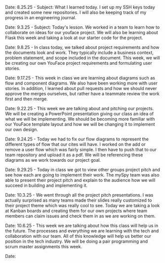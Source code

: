Date: 8.25.25 - Subject: What I learned today. I set up my SSH keys today and created some new repositories. I will also be keeping track of my progress in an engineering journal.

Date: 9.3.25 - Subject: Today's lesson. We worked in a team to learn how to collaborate on ideas for our youface project. We will also be learning about Flask this week and taking a look at our starter code for the project.

Date: 9.8.25 - In class today, we talked about project requirements and how the documents look and work. They typically include a business context, problem statement, and scope included in the document. This week, we will be creating our own YouFace project requirements and formulating user stories.

Date: 9.17.25 - This week in class we are learning about diagrams such as flow and component diagrams. We also have been working more with user stories. In addition, I learned about pull requests and how we should never approve the merges ourselves, but rather have a teammate review the work first and then merge.

Date: 9.22.25 - This week we are talking about and pitching our projects. We will be creating a PowerPoint presentation giving our class an idea of what we will be implementing. We should be becoming more familiar with our YouFace template layout and how we will be changing it to implement our own design.

Date: 9.24.25 - Today we had to fix our flow diagrams to represent the different types of flow that our cites will have. I worked on the add or remove a user flow which was fairly simple. I then have to push that to our team repository and upload it as a pdf. We will be referencing these diagrams as we work towards our project goal.

Date: 9.29.25 - Today in class we got to view other groups project pitch and see how each are going to implement their work. The mySpy team was also able to present their project pitch and explain to the audience how we will succeed in building and implementing it.

Date: 10.3.25 - We went through all the project pitch presentations. I was actually surprised as many teams made their slides really customized to their project theme which was really cool to see. Today we are taking a look at Kanban boards and creating them for our own projects where team members can claim issues and check them in as we are working on them.

Date: 10.6.25 - This week we are talking about how this class will help us in the future. The processes and everything we are learning with the tech and collaboration with our team. All of this knowledge will help us better our position in the tech industry. We will be doing a pair programming and scrum master assignments this week.

Date:   
